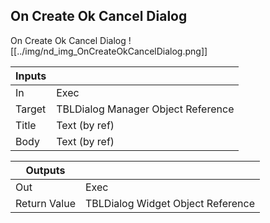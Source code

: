 ## On Create Ok Cancel Dialog
On Create Ok Cancel Dialog
![[../img/nd_img_OnCreateOkCancelDialog.png]]

|Inputs||
|--|--|
| In | Exec |
| Target | TBLDialog Manager Object Reference |
| Title | Text (by ref) |
| Body | Text (by ref) |

|Outputs||
|--|--|
| Out | Exec |
| Return Value | TBLDialog Widget Object Reference |
